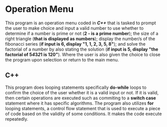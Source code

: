# Operation Menu
This program is an operation menu coded in ***C++*** that is tasked to prompt the user to make choice and input a valid number to use whether to determine if a number is prime or not (**2 - is a prime number**); the size of a right triangle (**that is displayed as numbers**); display the number/s of the fibonacci series (**if input is 6, display "1, 1, 2, 3, 5, 8"**); and solve the factorial of a number by also stating the solution (**if input is 5, display "the factorial of 5*4*3*2*1 is 120"**). Where the user is also given the choice to close the program upon selection or return to the main menu.

## C++
This program does looping statements specifically **do-while** loops to confirm the choice of the user whether it is a valid input or not. If it is valid, then certain operations are executed such as commiting to a **switch case** statement where it has specific algorithms. The program also utilizes **for** looping statements, a control flow statement that is used to execute a piece of code based on the validity of some conditions. It makes the code execute repeatedly.
